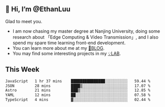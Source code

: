 ## 👋 Hi, I’m @EthanLuu

Glad to meet you.

- I am now chasing my master degree at Nanjing University, doing some research about 「Edge Computing & Video Transmission」, and I also spend my spare time learning front-end development.
- You can learn more about me at my [📝BLOG](https://blog.ethanloo.cn).
- You may find some interesting projects in my [💡LAB](https://lab.ethanloo.cn).

## This Week
<!--START_SECTION:waka-->

```txt
JavaScript   1 hr 37 mins    ███████████████░░░░░░░░░░   59.44 %
JSON         28 mins         ████▒░░░░░░░░░░░░░░░░░░░░   17.07 %
Astro        21 mins         ███▒░░░░░░░░░░░░░░░░░░░░░   12.85 %
YAML         12 mins         ██░░░░░░░░░░░░░░░░░░░░░░░   07.58 %
TypeScript   4 mins          ▓░░░░░░░░░░░░░░░░░░░░░░░░   02.44 %
```

<!--END_SECTION:waka-->
